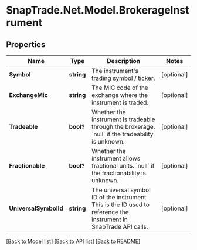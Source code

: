 # SnapTrade.Net.Model.BrokerageInstrument

## Properties

Name | Type | Description | Notes
------------ | ------------- | ------------- | -------------
**Symbol** | **string** | The instrument&#39;s trading symbol / ticker. | [optional] 
**ExchangeMic** | **string** | The MIC code of the exchange where the instrument is traded. | [optional] 
**Tradeable** | **bool?** | Whether the instrument is tradeable through the brokerage. &#x60;null&#x60; if the tradeability is unknown. | [optional] 
**Fractionable** | **bool?** | Whether the instrument allows fractional units. &#x60;null&#x60; if the fractionability is unknown. | [optional] 
**UniversalSymbolId** | **string** | The universal symbol ID of the instrument. This is the ID used to reference the instrument in SnapTrade API calls. | [optional] 

[[Back to Model list]](../README.md#documentation-for-models) [[Back to API list]](../README.md#documentation-for-api-endpoints) [[Back to README]](../README.md)

